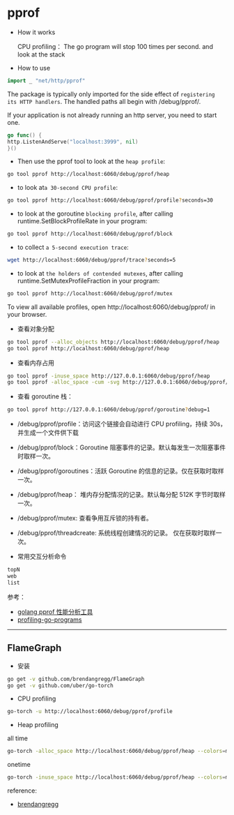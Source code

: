 # pprof

- How it works

  CPU profiling：
  The go program will stop 100 times per second. and look at the stack

- How to use

```go
import _ "net/http/pprof"
```

The package is typically only imported for the side effect of `registering its HTTP handlers`. The handled paths all begin with /debug/pprof/.

If your application is not already running an http server, you need to start one.

```go
go func() {
http.ListenAndServe("localhost:3999", nil)
}()
```

- Then use the pprof tool to look at the `heap profile`:

```sh
go tool pprof http://localhost:6060/debug/pprof/heap
```

- to look at`a 30-second CPU profile`:

```sh
go tool pprof http://localhost:6060/debug/pprof/profile?seconds=30
```

- to look at the goroutine `blocking profile`, after calling runtime.SetBlockProfileRate in your program:

```sh
go tool pprof http://localhost:6060/debug/pprof/block
```

- to collect `a 5-second execution trace`:

```sh
wget http://localhost:6060/debug/pprof/trace?seconds=5
```

- to look at `the holders of contended mutexes`, after calling runtime.SetMutexProfileFraction in your program:

```sh
go tool pprof http://localhost:6060/debug/pprof/mutex
```

To view all available profiles, open http://localhost:6060/debug/pprof/ in your browser.

- 查看对象分配

```sh
go tool pprof --alloc_objects http://localhost:6060/debug/pprof/heap
go tool pprof http://localhost:6060/debug/pprof/heap
```

- 查看内存占用

```sh
go tool pprof -inuse_space http://127.0.0.1:6060/debug/pprof/heap
go tool pprof -alloc_space -cum -svg http://127.0.0.1:6060/debug/pprof/heap > heap.svg
```

- 查看 goroutine 栈：

```sh
go tool pprof http://127.0.0.1:6060/debug/pprof/goroutine?debug=1
```

- /debug/pprof/profile：访问这个链接会自动进行 CPU profiling，持续 30s，并生成一个文件供下载
- /debug/pprof/block：Goroutine 阻塞事件的记录。默认每发生一次阻塞事件时取样一次。
- /debug/pprof/goroutines：活跃 Goroutine 的信息的记录。仅在获取时取样一次。
- /debug/pprof/heap： 堆内存分配情况的记录。默认每分配 512K 字节时取样一次。
- /debug/pprof/mutex: 查看争用互斥锁的持有者。
- /debug/pprof/threadcreate: 系统线程创建情况的记录。 仅在获取时取样一次。

- 常用交互分析命令

```sh
topN
web
list
```

参考：

- [golang pprof 性能分析工具](https://blog.csdn.net/moxiaomomo/article/details/77096814)
- [profiling-go-programs](https://blog.golang.org/profiling-go-programs)

---

## FlameGraph

- 安装

```sh
go get -v github.com/brendangregg/FlameGraph
go get -v github.com/uber/go-torch
```

- CPU profiling

```sh
go-torch -u http://localhost:6060/debug/pprof/profile
```

- Heap profiling

all time

```sh
go-torch -alloc_space http://localhost:6060/debug/pprof/heap --colors=mem
```

onetime

```sh
go-torch -inuse_space http://localhost:6060/debug/pprof/heap --colors=mem
```

reference:

- [brendangregg](http://www.brendangregg.com/flamegraphs.html)
